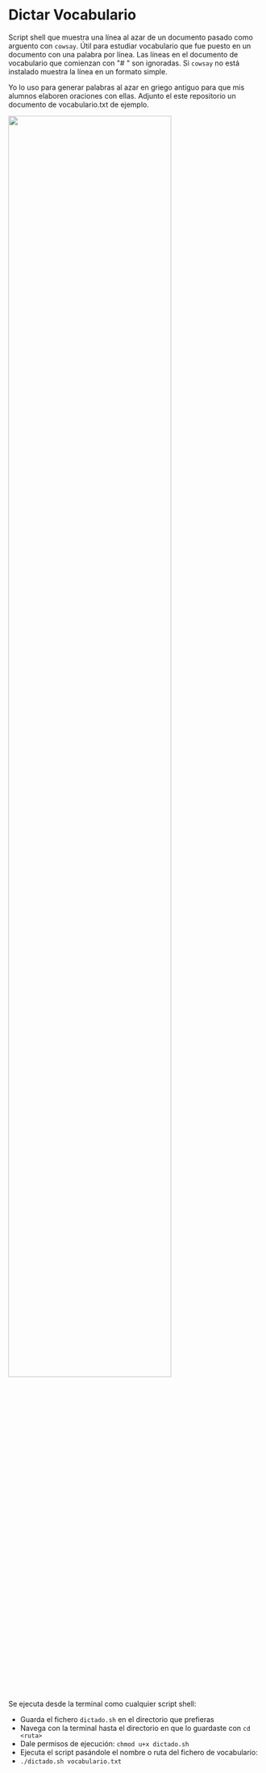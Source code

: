 # Dictar Vocabulario
Script shell que muestra una línea al azar de un documento pasado como arguento con `cowsay`. 
Útil para estudiar vocabulario que fue puesto en un documento con una palabra por línea. 
Las líneas en el documento de vocabulario que comienzan con "# " son ignoradas. 
Si `cowsay` no está instalado muestra la línea en un formato simple.

Yo lo uso para generar palabras al azar en griego antiguo para que mis alumnos elaboren oraciones con ellas.
Adjunto el este repositorio un documento de vocabulario.txt de ejemplo.

<img src="https://user-images.githubusercontent.com/69062188/192077269-b7009735-6787-4b2b-8f3c-25b73e7a6d18.jpg" width="80%"></img>

Se ejecuta desde la terminal como cualquier script shell:
- Guarda el fichero `dictado.sh` en el directorio que prefieras
- Navega con la terminal hasta el directorio en que lo guardaste con `cd <ruta>` 
- Dale permisos de ejecución: `chmod u+x dictado.sh`
- Ejecuta el script pasándole el nombre o ruta del fichero de vocabulario:
- ```./dictado.sh vocabulario.txt```
